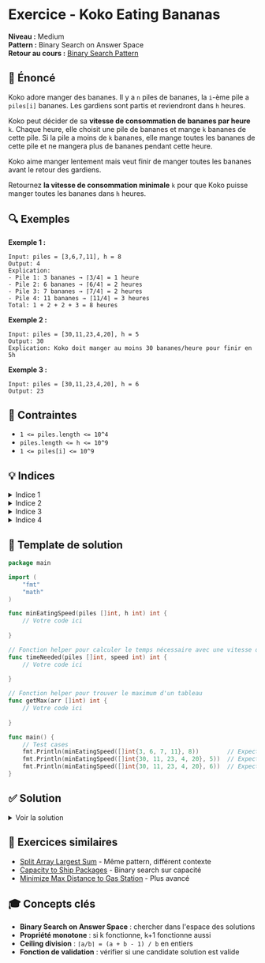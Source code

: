 # Exercice - Koko Eating Bananas

**Niveau :** Medium  
**Pattern :** Binary Search on Answer Space  
**Retour au cours :** [Binary Search Pattern](../../courses/03-binary-search.md)

## 📝 Énoncé

Koko adore manger des bananes. Il y a `n` piles de bananes, la `i`-ème pile a `piles[i]` bananes. Les gardiens sont partis et reviendront dans `h` heures.

Koko peut décider de sa **vitesse de consommation de bananes par heure** `k`. Chaque heure, elle choisit une pile de bananes et mange `k` bananes de cette pile. Si la pile a moins de `k` bananes, elle mange toutes les bananes de cette pile et ne mangera plus de bananes pendant cette heure.

Koko aime manger lentement mais veut finir de manger toutes les bananes avant le retour des gardiens.

Retournez **la vitesse de consommation minimale** `k` pour que Koko puisse manger toutes les bananes dans `h` heures.

## 🔍 Exemples

**Exemple 1 :**
```
Input: piles = [3,6,7,11], h = 8
Output: 4
Explication:
- Pile 1: 3 bananes → ⌈3/4⌉ = 1 heure
- Pile 2: 6 bananes → ⌈6/4⌉ = 2 heures  
- Pile 3: 7 bananes → ⌈7/4⌉ = 2 heures
- Pile 4: 11 bananes → ⌈11/4⌉ = 3 heures
Total: 1 + 2 + 2 + 3 = 8 heures
```

**Exemple 2 :**
```
Input: piles = [30,11,23,4,20], h = 5
Output: 30
Explication: Koko doit manger au moins 30 bananes/heure pour finir en 5h
```

**Exemple 3 :**
```
Input: piles = [30,11,23,4,20], h = 6  
Output: 23
```

## 🎯 Contraintes

- `1 <= piles.length <= 10^4`
- `piles.length <= h <= 10^9`
- `1 <= piles[i] <= 10^9`

## 💡 Indices

<details>
<summary>Indice 1</summary>

C'est un problème de "Binary Search on Answer Space". L'espace de recherche est la vitesse k, pas un tableau.

</details>

<details>
<summary>Indice 2</summary>

La vitesse minimale est 1, la vitesse maximale est max(piles) - pourquoi ?

</details>

<details>
<summary>Indice 3</summary>

Pour une vitesse donnée k, comment calculer le temps total nécessaire ? Utilisez ceiling division.

</details>

<details>
<summary>Indice 4</summary>

Si on peut finir avec une vitesse k, peut-on finir avec une vitesse k+1 ? Cette propriété monotone justifie le binary search.

</details>

## 🔨 Template de solution

```go
package main

import (
    "fmt"
    "math"
)

func minEatingSpeed(piles []int, h int) int {
    // Votre code ici
    
}

// Fonction helper pour calculer le temps nécessaire avec une vitesse donnée
func timeNeeded(piles []int, speed int) int {
    // Votre code ici
    
}

// Fonction helper pour trouver le maximum d'un tableau
func getMax(arr []int) int {
    // Votre code ici
    
}

func main() {
    // Test cases
    fmt.Println(minEatingSpeed([]int{3, 6, 7, 11}, 8))        // Expected: 4
    fmt.Println(minEatingSpeed([]int{30, 11, 23, 4, 20}, 5))  // Expected: 30
    fmt.Println(minEatingSpeed([]int{30, 11, 23, 4, 20}, 6))  // Expected: 23
}
```

## ✅ Solution

<details>
<summary>Voir la solution</summary>

```go
import "math"

func minEatingSpeed(piles []int, h int) int {
    // Définir l'espace de recherche
    left, right := 1, getMax(piles)
    
    // Binary search sur la vitesse
    for left < right {
        mid := left + (right-left)/2
        
        if timeNeeded(piles, mid) <= h {
            // mid est assez rapide, essayer plus lent
            right = mid
        } else {
            // mid trop lent, augmenter la vitesse
            left = mid + 1
        }
    }
    
    return left
}

func timeNeeded(piles []int, speed int) int {
    totalTime := 0
    
    for _, pile := range piles {
        // Ceiling division: ⌈pile/speed⌉
        totalTime += int(math.Ceil(float64(pile) / float64(speed)))
    }
    
    return totalTime
}

func getMax(arr []int) int {
    maxVal := arr[0]
    for _, val := range arr {
        if val > maxVal {
            maxVal = val
        }
    }
    return maxVal
}
```

**Explication détaillée :**

1. **Espace de recherche :** La vitesse k peut être entre 1 et max(piles)
   - Vitesse 1 : le plus lent possible
   - max(piles) : peut manger la plus grande pile en 1h

2. **Propriété monotone :** Si on peut finir avec vitesse k, on peut aussi finir avec k+1, k+2, etc.

3. **Binary Search :** On cherche la **plus petite** vitesse qui fonctionne
   - Si `timeNeeded(mid) <= h` → mid fonctionne, essayer plus lent
   - Sinon → mid trop lent, augmenter la vitesse

4. **Calcul du temps :** Pour chaque pile, le temps = ⌈pile/speed⌉

**Complexité :**
- Temps : O(n * log(max(piles))) où n = nombre de piles
- Espace : O(1)

**Points clés :**
- C'est du binary search sur l'espace des réponses, pas sur un tableau
- La fonction `timeNeeded` vérifie si une vitesse est valide
- Utilisation de ceiling division pour le calcul correct du temps

</details>

## 🚀 Exercices similaires

- [Split Array Largest Sum](../hard/split-array.md) - Même pattern, différent contexte
- [Capacity to Ship Packages](../medium/ship-packages.md) - Binary search sur capacité
- [Minimize Max Distance to Gas Station](../hard/gas-station.md) - Plus avancé

## 🎓 Concepts clés

- **Binary Search on Answer Space** : chercher dans l'espace des solutions
- **Propriété monotone** : si k fonctionne, k+1 fonctionne aussi  
- **Ceiling division** : `⌈a/b⌉ = (a + b - 1) / b` en entiers
- **Fonction de validation** : vérifier si une candidate solution est valide
